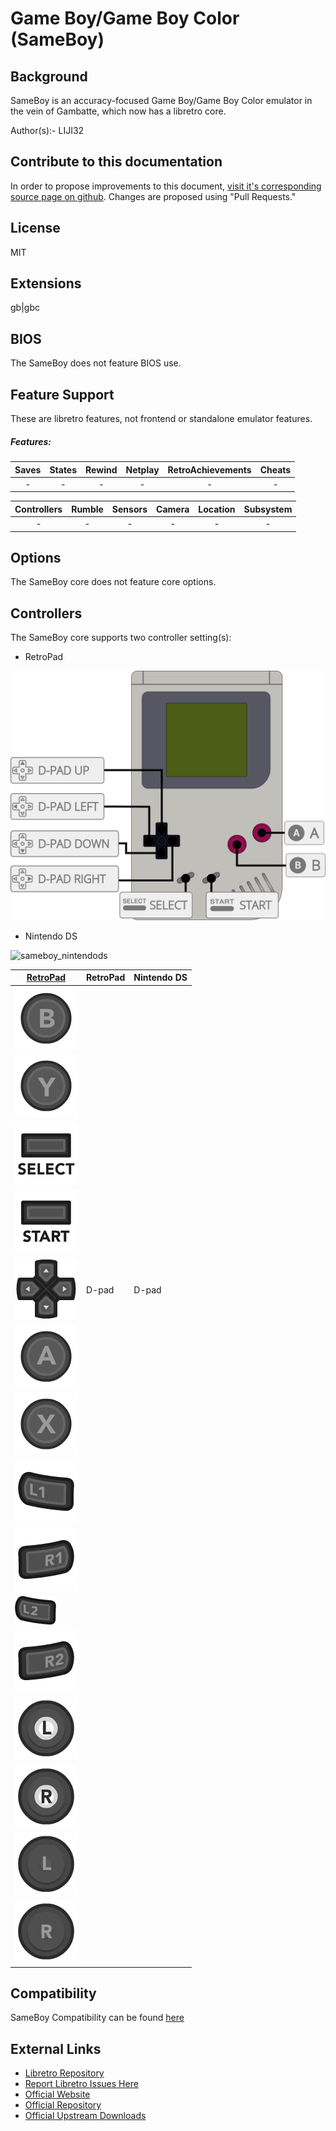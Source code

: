 # Game Boy/Game Boy Color (SameBoy)

## Background

SameBoy is an accuracy-focused Game Boy/Game Boy Color emulator in the vein of Gambatte, which now has a libretro core.

Author(s):- LIJI32

## Contribute to this documentation

In order to propose improvements to this document, [visit it's corresponding source page on github](https://github.com/libretro/docs/tree/master/docs/library/sameboy.md). Changes are proposed using "Pull Requests."

## License

MIT

## Extensions

gb|gbc

## BIOS

The SameBoy does not feature BIOS use.

## Feature Support

These are libretro features, not frontend or standalone emulator features.

##### Features:

| Saves | States      | Rewind | Netplay | RetroAchievements | Cheats |
|:-----:|:-----------:|:------:|:-------:|:-----------------:|:------:|
|  -    |     -       |   -    |   -     |        -          |   -    |

| Controllers     | Rumble | Sensors | Camera | Location | Subsystem     |
|:---------------:|:------:|:-------:|:------:|:--------:|:-------------:|
|        -        |   -    |    -    |   -    |    -     |       -       |

## Options

The SameBoy core does not feature core options.

## Controllers

The SameBoy core supports two controller setting(s):

* RetroPad

![sameboy_retropad](images/Controllers/sameboy_retropad.png)

* Nintendo DS

![sameboy_nintendods](images/Controllers/sameboy_nintendods.png)


| [RetroPad](RetroPad)                                                 | RetroPad | Nintendo DS |
|----------------------------------------------------------------------|----------|-------------|
| ![RetroPad_B](images/RetroPad/Retro_B_Round.png)                     |          |             |
| ![RetroPad_Y](images/RetroPad/Retro_Y_Round.png)                     |          |             |
| ![RetroPad_Select](images/RetroPad/Retro_Select.png)                 |          |             |
| ![RetroPad_Start](images/RetroPad/Retro_Start.png)                   |          |             |
| ![RetroPad_Dpad](images/RetroPad/Retro_Dpad.png)                     | D-pad    | D-pad       |
| ![RetroPad_A](images/RetroPad/Retro_A_Round.png)                     |          |             |
| ![RetroPad_X](images/RetroPad/Retro_X_Round.png)                     |          |             |
| ![RetroPad_L1](images/RetroPad/Retro_L1.png)                         |          |             |
| ![RetroPad_R1](images/RetroPad/Retro_R1.png)                         |          |             |
| ![RetroPad_L2](images/RetroPad/Retro_L2_Temp.png)                    |          |             |
| ![RetroPad_R2](images/RetroPad/Retro_R2.png)                         |          |             |
| ![RetroPad_L3](images/RetroPad/Retro_L3.png)                         |          |             |
| ![RetroPad_R3](images/RetroPad/Retro_R3.png)                         |          |             |
| ![RetroPad_Left_Stick](images/RetroPad/Retro_Left_Stick.png)         |          |             |
| ![RetroPad_Right_Stick](images/RetroPad/Retro_Right_Stick.png)       |          |             |

## Compatibility

SameBoy Compatibility can be found [here](https://sameboy.github.io/features/)

## External Links

* [Libretro Repository](https://github.com/libretro/SameBoy)
* [Report Libretro Issues Here](https://github.com/libretro/libretro-meta/issues)
* [Official Website](https://sameboy.github.io/)
* [Official Repository](https://github.com/LIJI32/SameBoy)
* [Official Upstream Downloads](https://sameboy.github.io/downloads/)
